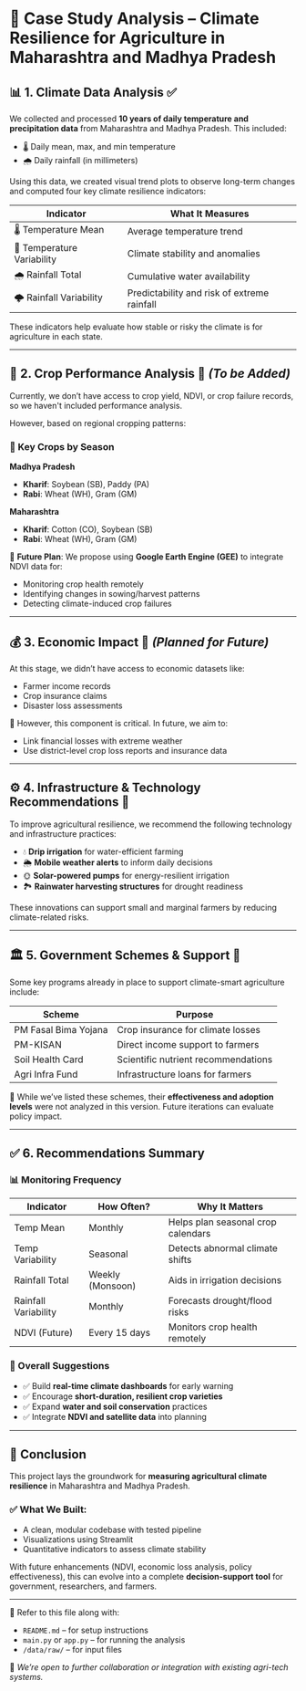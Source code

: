 # 📝 Case Study Analysis – Climate Resilience for Agriculture in Maharashtra and Madhya Pradesh

## 📊 1. Climate Data Analysis ✅

We collected and processed **10 years of daily temperature and precipitation data** from Maharashtra and Madhya Pradesh. This included:

- 🌡️ Daily mean, max, and min temperature
- 🌧️ Daily rainfall (in millimeters)

Using this data, we created visual trend plots to observe long-term changes and computed four key climate resilience indicators:

| Indicator               | What It Measures                               |
|-------------------------|------------------------------------------------|
| 🌡️ Temperature Mean     | Average temperature trend                      |
| 🔄 Temperature Variability | Climate stability and anomalies               |
| 🌧️ Rainfall Total        | Cumulative water availability                  |
| 🌩️ Rainfall Variability  | Predictability and risk of extreme rainfall    |

These indicators help evaluate how stable or risky the climate is for agriculture in each state.

---

## 🌾 2. Crop Performance Analysis 🚧 *(To be Added)*

Currently, we don’t have access to crop yield, NDVI, or crop failure records, so we haven't included performance analysis.

However, based on regional cropping patterns:

### 🌱 Key Crops by Season

**Madhya Pradesh**
- **Kharif**: Soybean (SB), Paddy (PA)
- **Rabi**: Wheat (WH), Gram (GM)

**Maharashtra**
- **Kharif**: Cotton (CO), Soybean (SB)
- **Rabi**: Wheat (WH), Gram (GM)

📌 **Future Plan**:
We propose using **Google Earth Engine (GEE)** to integrate NDVI data for:
- Monitoring crop health remotely
- Identifying changes in sowing/harvest patterns
- Detecting climate-induced crop failures

---

## 💰 3. Economic Impact 🚧 *(Planned for Future)*

At this stage, we didn’t have access to economic datasets like:
- Farmer income records
- Crop insurance claims
- Disaster loss assessments

📌 However, this component is critical. In future, we aim to:
- Link financial losses with extreme weather
- Use district-level crop loss reports and insurance data

---

## ⚙️ 4. Infrastructure & Technology Recommendations 🧪

To improve agricultural resilience, we recommend the following technology and infrastructure practices:

- 💧 **Drip irrigation** for water-efficient farming
- 🌦️ **Mobile weather alerts** to inform daily decisions
- 🌞 **Solar-powered pumps** for energy-resilient irrigation
- 🏞️ **Rainwater harvesting structures** for drought readiness

These innovations can support small and marginal farmers by reducing climate-related risks.

---

## 🏛 5. Government Schemes & Support 📜

Some key programs already in place to support climate-smart agriculture include:

| Scheme               | Purpose                            |
|----------------------|-------------------------------------|
| PM Fasal Bima Yojana | Crop insurance for climate losses   |
| PM-KISAN             | Direct income support to farmers    |
| Soil Health Card     | Scientific nutrient recommendations |
| Agri Infra Fund      | Infrastructure loans for farmers    |

📌 While we’ve listed these schemes, their **effectiveness and adoption levels** were not analyzed in this version. Future iterations can evaluate policy impact.

---

## ✅ 6. Recommendations Summary

### 📊 Monitoring Frequency

| Indicator             | How Often?         | Why It Matters                      |
|-----------------------|--------------------|-------------------------------------|
| Temp Mean             | Monthly            | Helps plan seasonal crop calendars  |
| Temp Variability      | Seasonal           | Detects abnormal climate shifts     |
| Rainfall Total        | Weekly (Monsoon)   | Aids in irrigation decisions        |
| Rainfall Variability  | Monthly            | Forecasts drought/flood risks       |
| NDVI (Future)         | Every 15 days      | Monitors crop health remotely       |

### 📢 Overall Suggestions

- ✅ Build **real-time climate dashboards** for early warning
- ✅ Encourage **short-duration, resilient crop varieties**
- ✅ Expand **water and soil conservation** practices
- ✅ Integrate **NDVI and satellite data** into planning

---

## 🚀 Conclusion

This project lays the groundwork for **measuring agricultural climate resilience** in Maharashtra and Madhya Pradesh.

### ✅ What We Built:
- A clean, modular codebase with tested pipeline
- Visualizations using Streamlit
- Quantitative indicators to assess climate stability

With future enhancements (NDVI, economic loss analysis, policy effectiveness), this can evolve into a complete **decision-support tool** for government, researchers, and farmers.

---

📂 Refer to this file along with:
- `README.md` – for setup instructions
- `main.py` or `app.py` – for running the analysis
- `/data/raw/` – for input files

💬 *We’re open to further collaboration or integration with existing agri-tech systems.*

